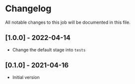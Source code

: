 # Changelog
All notable changes to this job will be documented in this file.

## [1.0.0] - 2022-04-14
* Change the default stage into `tests`

## [0.1.0] - 2021-04-16
* Initial version

